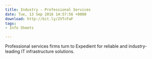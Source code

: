 ```yaml
---
title: Industry - Professional Services
date: Tue, 13 Sep 2016 14:57:56 +0000
download: http://bit.ly/2VTcFaF
tags:
- Info Sheets

---
```

Professional services firms turn to Expedient for reliable and industry-leading IT infrastructure solutions.